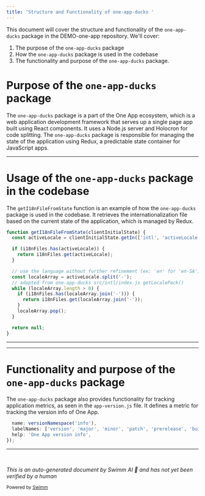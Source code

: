 ```yaml
---
title: 'Structure and Functionality of one-app-ducks '
---
```

This document will cover the structure and functionality of the `one-app-ducks` package in the DEMO-one-app repository. We'll cover:

1. The purpose of the `one-app-ducks` package
2. How the `one-app-ducks` package is used in the codebase
3. The functionality and purpose of the `one-app-ducks` package.

# Purpose of the `one-app-ducks` package

The `one-app-ducks` package is a part of the One App ecosystem, which is a web application development framework that serves up a single page app built using React components. It uses a Node.js server and Holocron for code splitting. The `one-app-ducks` package is responsible for managing the state of the application using Redux, a predictable state container for JavaScript apps.

<SwmSnippet path="/src/server/utils/getI18nFileFromState.js" line="33">

---

# Usage of the `one-app-ducks` package in the codebase

The `getI18nFileFromState` function is an example of how the `one-app-ducks` package is used in the codebase. It retrieves the internationalization file based on the current state of the application, which is managed by Redux.

```javascript
function getI18nFileFromState(clientInitialState) {
  const activeLocale = clientInitialState.getIn(['intl', 'activeLocale']);

  if (i18nFiles.has(activeLocale)) {
    return i18nFiles.get(activeLocale);
  }

  // use the language without further refinement (ex: 'en' for 'en-SA')
  const localeArray = activeLocale.split('-');
  // adapted from one-app-ducks src/intl/index.js getLocalePack()
  while (localeArray.length > 0) {
    if (i18nFiles.has(localeArray.join('-'))) {
      return i18nFiles.get(localeArray.join('-'));
    }
    localeArray.pop();
  }

  return null;
}
```

---

</SwmSnippet>

<SwmSnippet path="/src/server/metrics/app-version.js" line="26">

---

# Functionality and purpose of the `one-app-ducks` package

The `one-app-ducks` package also provides functionality for tracking application metrics, as seen in the `app-version.js` file. It defines a metric for tracking the version info of One App.

```javascript
  name: versionNamespace('info'),
  labelNames: ['version', 'major', 'minor', 'patch', 'prerelease', 'build'],
  help: 'One App version info',
});
```

---

</SwmSnippet>

&nbsp;

*This is an auto-generated document by Swimm AI 🌊 and has not yet been verified by a human*

<SwmMeta version="3.0.0" repo-id="Z2l0aHViJTNBJTNBREVNTy1vbmUtYXBwJTNBJTNBZ2lsYWRuYXZvdA==" repo-name="DEMO-one-app" doc-type="follow-up"><sup>Powered by [Swimm](/)</sup></SwmMeta>
